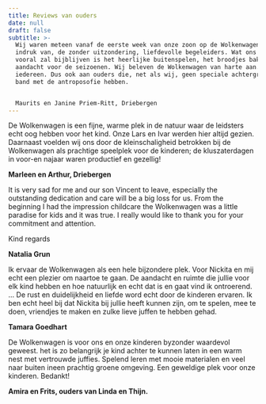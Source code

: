 ```yaml
---
title: Reviews van ouders
date: null
draft: false
subtitle: >-
  Wij waren meteen vanaf de eerste week van onze zoon op de Wolkenwagen onder de
  indruk van, de zonder uitzondering, liefdevolle begeleiders. Wat ons verder
  vooral zal bijblijven is het heerlijke buitenspelen, het broodjes bakken en de
  aandacht voor de seizoenen. Wij beleven de Wolkenwagen van harte aan. Aan
  iedereen. Dus ook aan ouders die, net als wij, geen speciale achtergrond of
  band met de antroposofie hebben. 


  Maurits en Janine Priem-Ritt, Driebergen
---
```

<!--StartFragment-->

De Wolkenwagen is een fijne, warme plek in de natuur waar de leidsters echt oog hebben voor het kind. Onze Lars en Ivar werden hier altijd gezien. Daarnaast voelden wij ons door de kleinschaligheid betrokken bij de Wolkenwagen als prachtige speelplek voor de kinderen; de kluszaterdagen in voor-en najaar waren productief en gezellig!

**Marleen en Arthur, Driebergen**

It is very sad for me and our son Vincent to leave, especially the outstanding dedication and care will be a big loss for us. From the beginning I had the impression childcare the Wolkenwagen was a little paradise for kids and it was true. I really would like to thank you for your commitment and attention.

Kind regards

**Natalia Grun**

Ik ervaar de Wolkenwagen als een hele bijzondere plek. Voor Nickita en mij echt een plezier om naartoe te gaan. De aandacht en ruimte die jullie voor elk kind hebben en hoe natuurlijk en echt dat is en gaat vind ik ontroerend. ... De rust en duidelijkheid en liefde word echt door de kinderen ervaren. Ik ben echt heel bij dat Nickita bij jullie heeft kunnen zijn, om te spelen, mee te doen, vriendjes te maken en zulke lieve juffen te hebben gehad.

**Tamara Goedhart**

De Wolkenwagen is voor ons en onze kinderen byzonder waardevol geweest. het is zo belangrijk je kind achter te kunnen laten in een warm nest met vertrouwde juffies. Spelend leren met mooie materialen en veel naar buiten ineen prachtig groene omgeving. Een geweldige plek voor onze kinderen. Bedankt!

**Amira en Frits, ouders van Linda en Thijn.**

<!--EndFragment-->